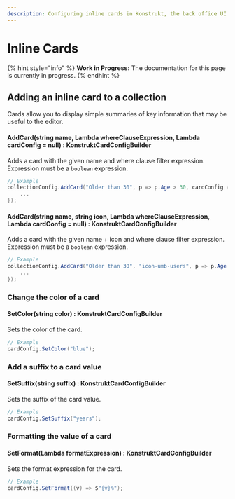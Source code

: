 ```yaml
---
description: Configuring inline cards in Konstrukt, the back office UI builder for Umbraco.
---
```


# Inline Cards

{% hint style="info" %}
**Work in Progress:** The documentation for this page is currently in progress.
{% endhint %}

## Adding an inline card to a collection

Cards allow you to display simple summaries of key information that may be useful to the editor.

#### **AddCard(string name, Lambda whereClauseExpression, Lambda cardConfig = null) : KonstruktCardConfigBuilder**

Adds a card with the given name and where clause filter expression. Expression must be a `boolean` expression.

````csharp
// Example
collectionConfig.AddCard("Older than 30", p => p.Age > 30, cardConfig => {
    ...
});
````

#### **AddCard(string name, string icon, Lambda whereClauseExpression, Lambda cardConfig = null) : KonstruktCardConfigBuilder**

Adds a card with the given name + icon and where clause filter expression. Expression must be a `boolean` expression.

````csharp
// Example
collectionConfig.AddCard("Older than 30", "icon-umb-users", p => p.Age > 30, cardConfig => {
    ...
});
````

### Change the color of a card

#### **SetColor(string color) : KonstruktCardConfigBuilder**

Sets the color of the card.

````csharp
// Example
cardConfig.SetColor("blue");
````

### Add a suffix to a card value

#### **SetSuffix(string suffix) : KonstruktCardConfigBuilder**

Sets the suffix of the card value.

````csharp
// Example
cardConfig.SetSuffix("years");
````

### Formatting the value of a card

#### **SetFormat(Lambda formatExpression) : KonstruktCardConfigBuilder**

Sets the format expression for the card.

````csharp
// Example
cardConfig.SetFormat((v) => $"{v}%");
````